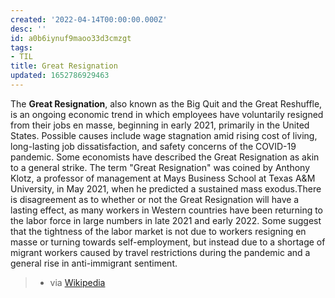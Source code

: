 ```yaml
---
created: '2022-04-14T00:00:00.000Z'
desc: ''
id: a0b6iynuf9maoo33d3cmzgt
tags:
- TIL
title: Great Resignation
updated: 1652786929463
---
```

   
The **Great Resignation**, also known as the Big Quit and the Great Reshuffle, is an ongoing economic trend in which employees have voluntarily resigned from their jobs en masse, beginning in early 2021, primarily in the United States. Possible causes include wage stagnation amid rising cost of living, long-lasting job dissatisfaction, and safety concerns of the COVID-19 pandemic. Some economists have described the Great Resignation as akin to a general strike. The term "Great Resignation" was coined by Anthony Klotz, a professor of management at Mays Business School at Texas A&M University, in May 2021, when he predicted a sustained mass exodus.There is disagreement as to whether or not the Great Resignation will have a lasting effect, as many workers in Western countries have been returning to the labor force in large numbers in late 2021 and early 2022. Some suggest that the tightness of the labor market is not due to workers resigning en masse or turning towards self-employment, but instead due to a shortage of migrant workers caused by travel restrictions during the pandemic and a general rise in anti-immigrant sentiment.    
> - via [Wikipedia](https://en.wikipedia.org/wiki/Great%20Resignation)